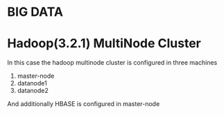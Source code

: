 # BIG DATA
# Hadoop(3.2.1) MultiNode Cluster

In this case the hadoop multinode cluster is configured in three machines
1. master-node
2. datanode1
3. datanode2

And additionally HBASE is configured in master-node
